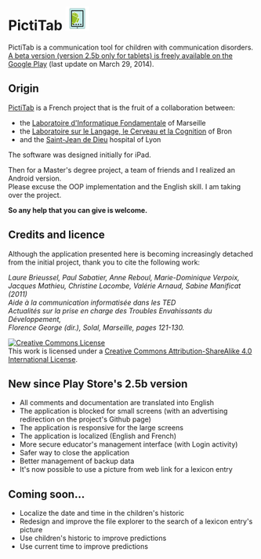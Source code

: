 # PictiTab ![alt tag](https://raw.githubusercontent.com/FerreroJeremy/PictiTab/master/res/drawable-mdpi/ic_launcher.png)

PictiTab is a communication tool for children with communication disorders. <br/>
[A beta version (version 2.5b only for tablets) is freely available on the Google Play](https://play.google.com/store/apps/details?id=com.pictitab.app) (last update on March 29, 2014).

## Origin

[PictiTab](http://talep.lif.univ-mrs.fr/PictiTab/) is a French project that is the fruit of a collaboration between:
* the [Laboratoire d'Informatique Fondamentale](http://www.lif.univ-mrs.fr/) of Marseille
* the [Laboratoire sur le Langage, le Cerveau et la Cognition](http://l2c2.isc.cnrs.fr/drupal7/index.html) of Bron
* and the [Saint-Jean de Dieu](http://sjd.arhm.fr/) hospital of Lyon

The software was designed initially for iPad.

Then for a Master's degree project, a team of friends and I realized an Android version. <br/>
Please excuse the OOP implementation and the English skill. I am taking over the project. <br/>

<b>So any help that you can give is welcome.</b>

## Credits and licence

Although the application presented here is becoming increasingly detached from the initial project, thank you to cite the following work:

<i>Laure Brieussel, Paul Sabatier, Anne Reboul, Marie-Dominique Verpoix, Jacques Mathieu, Christine Lacombe, Valérie Arnaud, Sabine Manificat (2011) <br/>
Aide à la communication informatisée dans les TED <br/>
Actualités sur la prise en charge des Troubles Envahissants du Développement, <br/>
Florence George (dir.), Solal, Marseille, pages 121-130.</i>

<a rel="license" href="http://creativecommons.org/licenses/by-sa/4.0/"><img alt="Creative Commons License" style="border-width:0" src="https://i.creativecommons.org/l/by-sa/4.0/88x31.png" /></a><br />This work is licensed under a <a rel="license" href="http://creativecommons.org/licenses/by-sa/4.0/">Creative Commons Attribution-ShareAlike 4.0 International License</a>.

## New since Play Store's 2.5b version

- All comments and documentation are translated into English
- The application is blocked for small screens (with an advertising redirection on the project's Github page)
- The application is responsive for the large screens
- The application is localized (English and French)
- More secure educator's management interface (with Login activity)
- Safer way to close the application
- Better management of backup data
- It's now possible to use a picture from web link for a lexicon entry

## Coming soon...

- Localize the date and time in the children's historic
- Redesign and improve the file explorer to the search of a lexicon entry's picture
- Use children's historic to improve predictions
- Use current time to improve predictions
